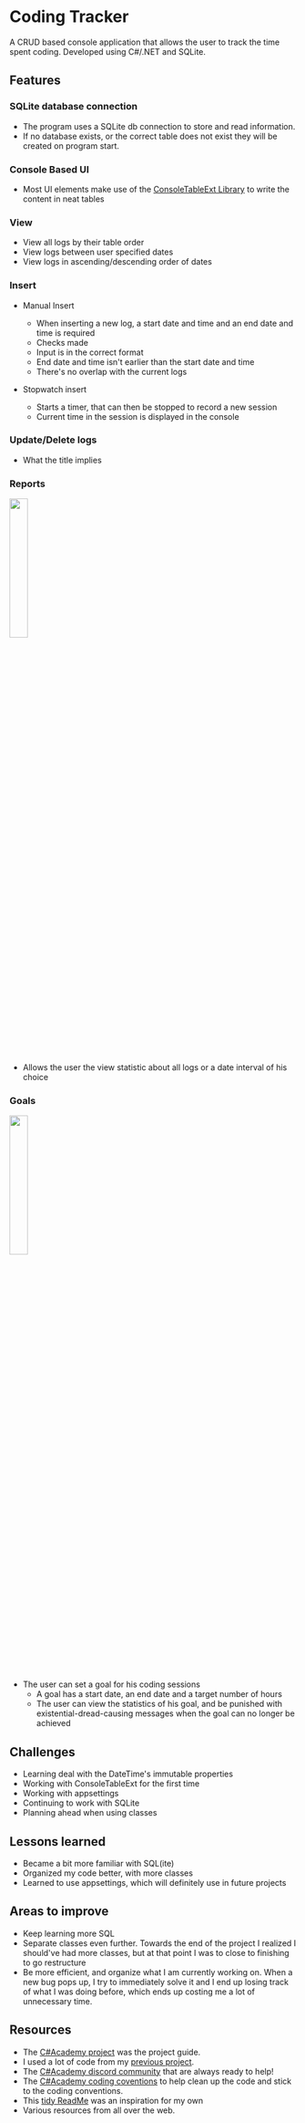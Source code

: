 # Coding Tracker

A CRUD based console application that allows the user to track the time spent coding. Developed using C#/.NET and SQLite.

## Features

### SQLite database connection

  - The program uses a SQLite db connection to store and read information.
  - If no database exists, or the correct table does not exist they will be created on program start.
  
### Console Based UI
- Most UI elements make use of the [ConsoleTableExt Library](https://github.com/minhhungit/ConsoleTableExt) to write the content in neat tables

### View
- View all logs by their table order
- View logs between user specified dates
- View logs in ascending/descending order of dates

### Insert
- Manual Insert
  - When inserting a new log, a start date and time and an end date and time is required
  - Checks made
  - Input is in the correct format
  - End date and time isn't earlier than the start date and time
  - There's no overlap with the current logs
  
- Stopwatch insert
  - Starts a timer, that can then be stopped to record a new session
  - Current time in the session is displayed in the console
 
### Update/Delete logs
- What the title implies
 
### Reports
<img src ="https://user-images.githubusercontent.com/64802476/223473097-af5cdbb8-d387-4686-80cd-5c4d5dfb5874.png" width=25%>

- Allows the user the view statistic about all logs or a date interval of his choice

### Goals
<img src="https://user-images.githubusercontent.com/64802476/223470652-3db8f1ce-160f-4a82-b00a-a0146a35af86.png" width=25%>

- The user can set a goal for his coding sessions
  - A goal has a start date, an end date and a target number of hours
  - The user can view the statistics of his goal, and be punished with existential-dread-causing messages when the goal can no longer be achieved
  


## Challenges
- Learning deal with the DateTime's immutable properties
- Working with ConsoleTableExt for the first time
- Working with appsettings
- Continuing to work with SQLite
- Planning ahead when using classes


## Lessons learned
- Became a bit more familiar with SQL(ite)
- Organized my code better, with more classes
- Learned to use appsettings, which will definitely use in future projects


## Areas to improve
- Keep learning more SQL
- Separate classes even further. Towards the end of the project I realized I should've had more classes, but at that point I was to close to finishing to go restructure
- Be more efficient, and organize what I am currently working on. When a new bug pops up, I try to immediately solve it and I end up losing track of what I was doing before, which ends up costing me a lot of unnecessary time.



## Resources
- The [C#Academy project](https://www.thecsharpacademy.com/project/13) was the project guide.
- I used a lot of code from my [previous project](https://github.com/ThePortugueseMan/CodeReviews.Console.HabitTracker).
- The [C#Academy discord community](https://discord.com/invite/JVnwYdM79C) that are always ready to help!
- The [C#Academy coding coventions](https://thecsharpacademy.com/article/58) to help clean up the code and stick to the coding conventions.
- This [tidy ReadMe](https://github.com/thags/ConsoleTimeLogger#readme) was an inspiration for my own
- Various resources from all over the web.
